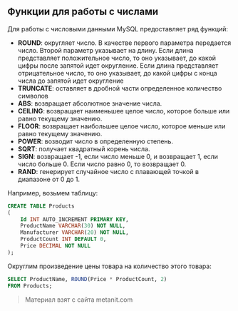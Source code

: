## Функции для работы с числами

Для работы с числовыми данными MySQL предоставляет ряд функций:
- **ROUND**: округляет число. В качестве первого параметра передается число. Второй параметр указывает на длину. Если длина представляет положительное число, 
то оно указывает, до какой цифры после запятой идет округление. Если длина представляет отрицательное число, то оно указывает, 
до какой цифры с конца числа до запятой идет округление
- **TRUNCATE**: оставляет в дробной части определенное количество символов
- **ABS**: возвращает абсолютное значение числа.
- **CEILING**: возвращает наименьшее целое число, которое больше или равно текущему значению.
- **FLOOR**: возвращает наибольшее целое число, которое меньше или равно текущему значению.
- **POWER**: возводит число в определенную степень.
- **SQRT**: получает квадратный корень числа.
- **SIGN**: возвращает -1, если число меньше 0, и возвращает 1, если число больше 0. Если число равно 0, то возвращает 0.
- **RAND**: генерирует случайное число с плавающей точкой в диапазоне от 0 до 1.

Например, возьмем таблицу:

```sql
CREATE TABLE Products
(
    Id INT AUTO_INCREMENT PRIMARY KEY,
    ProductName VARCHAR(30) NOT NULL,
    Manufacturer VARCHAR(20) NOT NULL,
    ProductCount INT DEFAULT 0,
    Price DECIMAL NOT NULL
);
```

Округлим произведение цены товара на количество этого товара:

```sql
SELECT ProductName, ROUND(Price * ProductCount, 2)
FROM Products;
```


> Материал взят с сайта metanit.com
